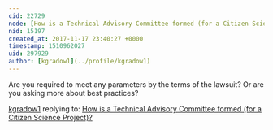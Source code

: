 ```yaml
---
cid: 22729
node: [How is a Technical Advisory Committee formed (for a Citizen Science Project)?](../notes/jjcreedon/11-16-2017/how-is-technical-advisory-committee-formed-for-a-citizen-science-project)
nid: 15197
created_at: 2017-11-17 23:40:27 +0000
timestamp: 1510962027
uid: 297929
author: [kgradow1](../profile/kgradow1)
---
```


Are you required to meet any parameters by the terms of the lawsuit?   Or are you asking more about best practices?

[kgradow1](../profile/kgradow1) replying to: [How is a Technical Advisory Committee formed (for a Citizen Science Project)?](../notes/jjcreedon/11-16-2017/how-is-technical-advisory-committee-formed-for-a-citizen-science-project)

